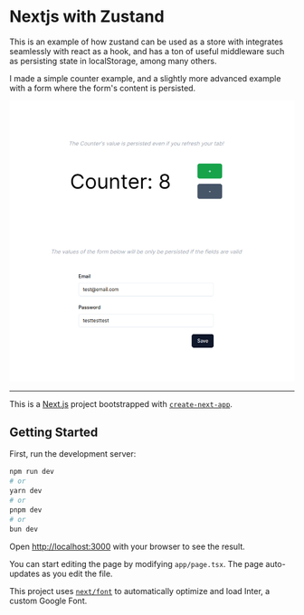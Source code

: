 # Nextjs with Zustand


This is an example of how zustand can be used as a store with integrates seamlessly
with react as a hook, and has a ton of useful middleware such as persisting state
in localStorage, among many others.

I made a simple counter example, and a slightly more advanced example with a form
where the form's content is persisted.

![nextjs with zustand example app](preview.png)

---

This is a [Next.js](https://nextjs.org/) project bootstrapped with [`create-next-app`](https://github.com/vercel/next.js/tree/canary/packages/create-next-app).

## Getting Started

First, run the development server:

```bash
npm run dev
# or
yarn dev
# or
pnpm dev
# or
bun dev
```

Open [http://localhost:3000](http://localhost:3000) with your browser to see the result.

You can start editing the page by modifying `app/page.tsx`. The page auto-updates as you edit the file.

This project uses [`next/font`](https://nextjs.org/docs/basic-features/font-optimization) to automatically optimize and load Inter, a custom Google Font.
